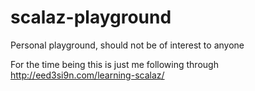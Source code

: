 # scalaz-playground

Personal playground, should not be of interest to anyone

For the time being this is just me following through http://eed3si9n.com/learning-scalaz/